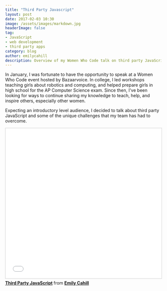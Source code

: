 ```yaml
---
title: "Third Party Javascript"
layout: post
date: 2017-02-03 10:30
image: /assets/images/markdown.jpg
headerImage: false
tag:
- JavaScript
- web development
- third party apps
category: blog
author: emilycahill
description: Overview of my Women Who Code talk on third party JavaScript
---
```


In January, I was fortunate to have the opportunity to speak at a Women Who Code event hosted by Bazaarvoice. In college, I led workshops teaching girls about robotics and computing, and helped prepare girls in high school for the AP Computer Science exam. Since then, I've been looking for ways to continue sharing my knowledge to teach, help, and inspire others, especially other women. 

Expecting an introductory level audience, I decided to talk about third party JavaScript and some of the unique challenges that my team has had to overcome. 

<iframe src="//www.slideshare.net/slideshow/embed_code/key/jjphEqlb19MYQs" width="595" height="485" frameborder="0" marginwidth="0" marginheight="0" scrolling="no" style="border:1px solid #CCC; border-width:1px; margin-bottom:5px; max-width: 100%;" allowfullscreen> </iframe> <div style="margin-bottom:5px"> <strong> <a href="//www.slideshare.net/EmilyCahill1/third-party-javascript-71732540" title="Third Party JavaScript" target="_blank">Third Party JavaScript</a> </strong> from <strong><a target="_blank" href="//www.slideshare.net/EmilyCahill1">Emily Cahill</a></strong> </div>
